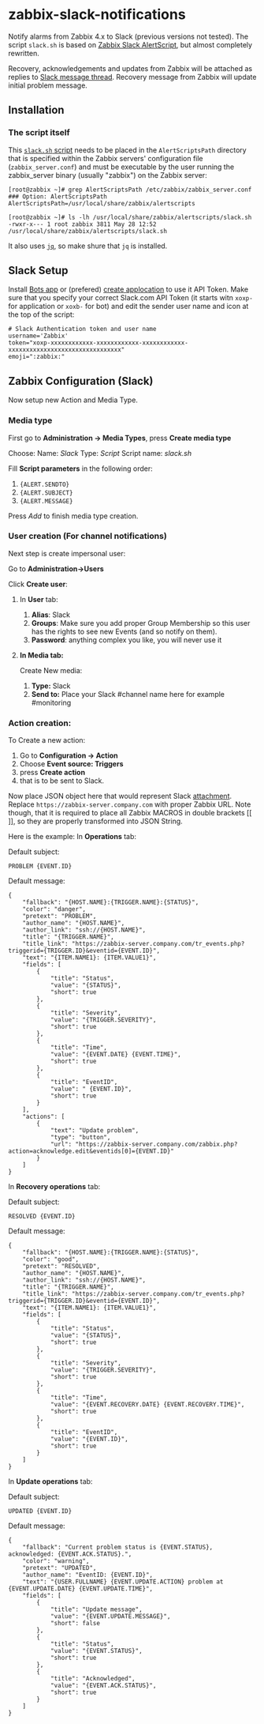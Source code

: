 # zabbix-slack-notifications
Notify alarms from Zabbix 4.x to Slack (previous versions not tested). The script `slack.sh` is based on [Zabbix Slack AlertScript](https://github.com/ericoc/zabbix-slack-alertscript), but almost completely rewritten.

Recovery, acknowledgements and updates from Zabbix will be attached as replies to [Slack message thread](https://slackhq.com/threaded-messaging-comes-to-slack). Recovery message from Zabbix will update initial problem message.

Installation
------------

### The script itself

This [`slack.sh` script](slack.sh) needs to be placed in the `AlertScriptsPath` directory that is specified within the Zabbix servers' configuration file (`zabbix_server.conf`) and must be executable by the user running the zabbix_server binary (usually "zabbix") on the Zabbix server:

    [root@zabbix ~]# grep AlertScriptsPath /etc/zabbix/zabbix_server.conf
    ### Option: AlertScriptsPath
    AlertScriptsPath=/usr/local/share/zabbix/alertscripts

    [root@zabbix ~]# ls -lh /usr/local/share/zabbix/alertscripts/slack.sh
    -rwxr-x--- 1 root zabbix 3811 May 28 12:52 /usr/local/share/zabbix/alertscripts/slack.sh

It also uses [`jq`](https://stedolan.github.io/jq/), so make shure that `jq` is installed.


## Slack Setup

Install [Bots app](https://slack.com/apps/A0F7YS25R-bots) or (prefered) [create applocation](https://api.slack.com/slack-apps) to use it API Token.
Make sure that you specify your correct Slack.com API Token (it starts witn `xoxp-` for application or `xoxb-` for bot) and edit the sender user name and icon at the top of the script:

    # Slack Authentication token and user name
    username='Zabbix'
    token="xoxp-xxxxxxxxxxxx-xxxxxxxxxxxx-xxxxxxxxxxxx-xxxxxxxxxxxxxxxxxxxxxxxxxxxxxxxx"
    emoji=":zabbix:"


## Zabbix Configuration (Slack)
Now setup new Action and Media Type.

### Media type
First go to **Administration -> Media Types**, press **Create media type**  

Choose:
Name: *Slack*
Type: *Script*
Script name: *slack.sh*

Fill **Script parameters** in the following order:
1. `{ALERT.SENDTO}`
1. `{ALERT.SUBJECT}`
1. `{ALERT.MESSAGE}`

Press *Add* to finish media type creation.

### User creation (For channel notifications)
Next step is create impersonal user:

Go to **Administration->Users**

Click **Create user**:

1. In **User** tab:
    1. **Alias**: Slack
    1. **Groups**: Make sure you add proper Group Membership so this user has the rights to see new Events (and so notify on them).
    1. **Password**: anything complex you like, you will never use it
1. **In Media tab:**

    Create New media:
      1. **Type:** Slack
      1. **Send to:** Place your Slack #channel name here for example #monitoring

### Action creation:

To Create a new action:

1. Go to **Configuration -> Action**
1. Choose **Event source: Triggers**
1. press **Create action**
1. that is to be sent to Slack.

Now place JSON object here that would represent Slack [attachment](https://api.slack.com/docs/attachments). Replace `https://zabbix-server.company.com` with proper Zabbix URL. Note though, that it is required to place all Zabbix MACROS in double brackets [[ ]], so they are properly transformed into JSON String.

Here is the example:
In **Operations** tab:

Default subject:

```
PROBLEM {EVENT.ID}
```

Default message:

```
{
    "fallback": "{HOST.NAME}:{TRIGGER.NAME}:{STATUS}",
    "color": "danger",
    "pretext": "PROBLEM",
    "author_name": "{HOST.NAME}",
    "author_link": "ssh://{HOST.NAME}",
    "title": "{TRIGGER.NAME}",
    "title_link": "https://zabbix-server.company.com/tr_events.php?triggerid={TRIGGER.ID}&eventid={EVENT.ID}",
    "text": "{ITEM.NAME1}: {ITEM.VALUE1}",
    "fields": [
        {
            "title": "Status",
            "value": "{STATUS}",
            "short": true
        },
        {
            "title": "Severity",
            "value": "{TRIGGER.SEVERITY}",
            "short": true
        },
        {
            "title": "Time",
            "value": "{EVENT.DATE} {EVENT.TIME}",
            "short": true
        },
        {
            "title": "EventID",
            "value": " {EVENT.ID}",
            "short": true
        }
    ],
    "actions": [
        {
            "text": "Update problem",
            "type": "button",
            "url": "https://zabbix-server.company.com/zabbix.php?action=acknowledge.edit&eventids[0]={EVENT.ID}"
        }
    ]
}
```

In **Recovery operations** tab:

Default subject:

```
RESOLVED {EVENT.ID}
```

Default message:

```
{
    "fallback": "{HOST.NAME}:{TRIGGER.NAME}:{STATUS}",
    "color": "good",
    "pretext": "RESOLVED",
    "author_name": "{HOST.NAME}",
    "author_link": "ssh://{HOST.NAME}",
    "title": "{TRIGGER.NAME}",
    "title_link": "https://zabbix-server.company.com/tr_events.php?triggerid={TRIGGER.ID}&eventid={EVENT.ID}",
    "text": "{ITEM.NAME1}: {ITEM.VALUE1}",
    "fields": [
        {
            "title": "Status",
            "value": "{STATUS}",
            "short": true
        },
        {
            "title": "Severity",
            "value": "{TRIGGER.SEVERITY}",
            "short": true
        },
        {
            "title": "Time",
            "value": "{EVENT.RECOVERY.DATE} {EVENT.RECOVERY.TIME}",
            "short": true
        },
        {
            "title": "EventID",
            "value": "{EVENT.ID}",
            "short": true
        }
    ]
}
```

In **Update operations** tab:

Default subject:

```
UPDATED {EVENT.ID}
```

Default message:

```
{
    "fallback": "Current problem status is {EVENT.STATUS}, acknowledged: {EVENT.ACK.STATUS}.",
    "color": "warning",
    "pretext": "UPDATED",
    "author_name": "EventID: {EVENT.ID}",
    "text": "{USER.FULLNAME} {EVENT.UPDATE.ACTION} problem at {EVENT.UPDATE.DATE} {EVENT.UPDATE.TIME}",
    "fields": [
        {
            "title": "Update message",
            "value": "{EVENT.UPDATE.MESSAGE}",
            "short": false
        },
        {
            "title": "Status",
            "value": "{EVENT.STATUS}",
            "short": true
        },
        {
            "title": "Acknowledged",
            "value": "{EVENT.ACK.STATUS}",
            "short": true
        }
    ]
}
```
